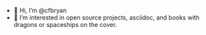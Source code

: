 - 👋 Hi, I’m @cfbryan
- 👀 I’m interested in open source projects, asciidoc, and books with dragons or spaceships on the cover.

<!---
cfbryan/cfbryan is a ✨ special ✨ repository because its `README.md` (this file) appears on your GitHub profile.
You can click the Preview link to take a look at your changes.
--->
